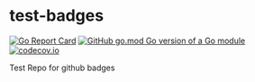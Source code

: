 # test-badges
[![Go Report Card](https://goreportcard.com/badge/github.com/PJ-cs/test-badges)](https://goreportcard.com/report/github.com/PJ-cs/test-badges)
[![GitHub go.mod Go version of a Go module](https://img.shields.io/github/go-mod/go-version/PJ-cs/test-badges)](https://github.com/PJ-cs/test-badges)
[![codecov.io](https://codecov.io/github/PJ-cs/test-badges/coverage.svg?branch=master)](https://codecov.io/ggithub/PJ-cs/test-badges?branch=master)

Test Repo for github badges
